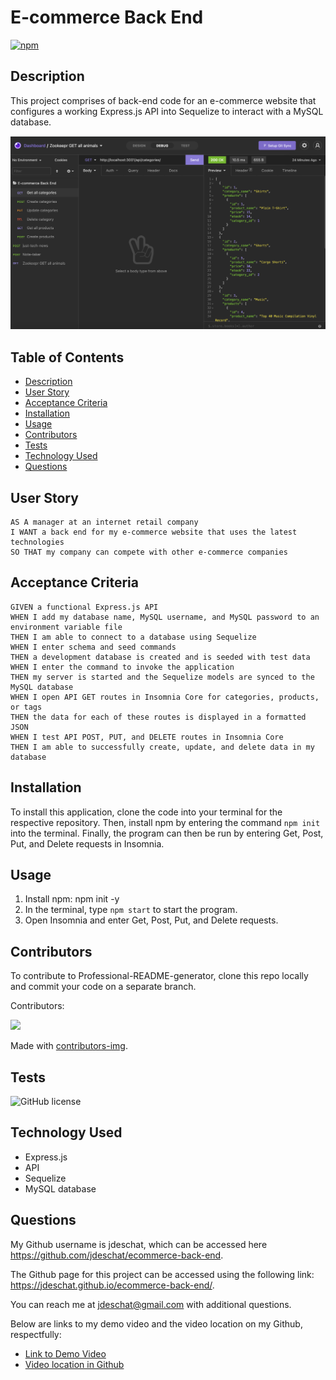 # E-commerce Back End
[![npm](https://badge.fury.io/js/inquirer.svg)](http://badge.fury.io/js/inquirer)

## Description
This project comprises of back-end code for an e-commerce website that configures a working Express.js API into Sequelize to interact with a MySQL database.

![alt text](https://github.com/jdeschat/ecommerce-back-end/blob/main/assets/img/ecommerce.png)

## Table of Contents
- [Description](#description)
- [User Story](#user-story)
- [Acceptance Criteria](#acceptance-criteria)
- [Installation](#installation)
- [Usage](#usage)
- [Contributors](#contributors)
- [Tests](#tests)
- [Technology Used](#technology-used)
- [Questions](#questions)

## User Story
```
AS A manager at an internet retail company
I WANT a back end for my e-commerce website that uses the latest technologies
SO THAT my company can compete with other e-commerce companies
```

## Acceptance Criteria
```
GIVEN a functional Express.js API
WHEN I add my database name, MySQL username, and MySQL password to an environment variable file
THEN I am able to connect to a database using Sequelize
WHEN I enter schema and seed commands
THEN a development database is created and is seeded with test data
WHEN I enter the command to invoke the application
THEN my server is started and the Sequelize models are synced to the MySQL database
WHEN I open API GET routes in Insomnia Core for categories, products, or tags
THEN the data for each of these routes is displayed in a formatted JSON
WHEN I test API POST, PUT, and DELETE routes in Insomnia Core
THEN I am able to successfully create, update, and delete data in my database
```
## Installation

To install this application, clone the code into your terminal for the respective repository. Then, install npm by entering the command ```npm init```  into the terminal. Finally, the program can then be run by entering Get, Post, Put, and Delete requests in Insomnia.

## Usage
1. Install npm: npm init -y
2. In the terminal, type ```npm start``` to start the program.
2. Open Insomnia and enter Get, Post, Put, and Delete requests.

## Contributors
To contribute to Professional-README-generator, clone this repo locally and commit your code on a separate branch.
  
Contributors:

<a href="https://github.com/jdeschat/ecommerce-back-end/graphs/contributors">
  <img src="https://contrib.rocks/image?repo=jdeschat/ecommerce-back-end" />
</a>

Made with [contributors-img](https://contrib.rocks).

## Tests
![GitHub license](https://img.shields.io/badge/test-100%25-success)

## Technology Used
- Express.js
- API
- Sequelize
- MySQL database

## Questions
My Github username is jdeschat, which can be accessed here https://github.com/jdeschat/ecommerce-back-end.

The Github page for this project can be accessed using the following link: https://jdeschat.github.io/ecommerce-back-end/.

You can reach me at jdeschat@gmail.com with additional questions.
  
Below are links to my demo video and the video location on my Github, respectfully:
- [Link to Demo Video](https://youtu.be/)
- [Video location in Github](https://github.com/jdeschat/ecommerce-back-end/tree/main/assets/video)
